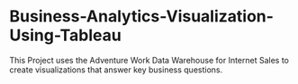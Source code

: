 # Business-Analytics-Visualization-Using-Tableau
This Project uses the Adventure Work Data Warehouse for Internet Sales to create visualizations that answer key business questions. 
